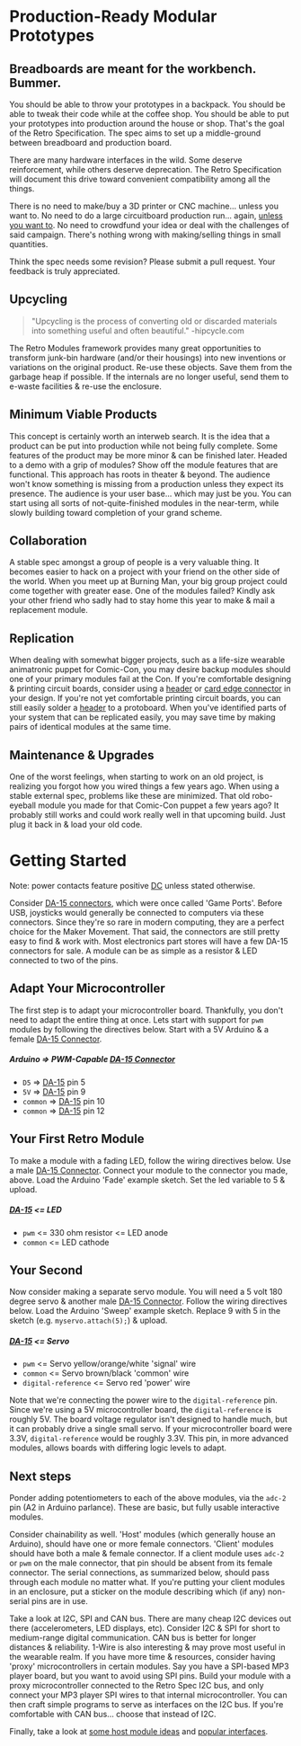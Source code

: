 Production-Ready Modular Prototypes
===================================

Breadboards are meant for the workbench. Bummer.
------------------------------------------------
You should be able to throw your prototypes in a backpack. You should be able to tweak their code while at the coffee shop. You should be able to put your prototypes into production around the house or shop. That's the goal of the Retro Specification. The spec aims to set up a middle-ground between breadboard and production board.

There are many hardware interfaces in the wild. Some deserve reinforcement, while others deserve deprecation. The Retro Specification will document this drive toward convenient compatibility among all the things.

There is no need to make/buy a 3D printer or CNC machine... unless you want to. No need to do a large circuitboard production run... again, [unless you want to](connectors/module-internal/header-26/header-26.yaml). No need to crowdfund your idea or deal with the challenges of said campaign. There's nothing wrong with making/selling things in small quantities.

Think the spec needs some revision? Please submit a pull request. Your feedback is truly appreciated.

Upcycling
---------
> "Upcycling is the process of converting old or discarded materials into
  something useful and often beautiful."
  -hipcycle.com

The Retro Modules framework provides many great opportunities to transform
junk-bin hardware (and/or their housings) into new inventions or variations
on the original product. Re-use these objects. Save them from the garbage
heap if possible. If the internals are no longer useful, send them to e-waste
facilities & re-use the enclosure.

Minimum Viable Products
-----------------------
This concept is certainly worth an interweb search. It is the idea that a product can be put into production while not being fully complete. Some features of the product may be more minor & can be finished later. Headed to a demo with a grip of modules? Show off the module features that are functional. This approach has roots in theater & beyond. The audience won't know something is missing from a production unless they expect its presence. The audience is your user base... which may just be you. You can start using all sorts of not-quite-finished modules in the near-term, while slowly building toward completion of your grand scheme.

Collaboration
-------------
A stable spec amongst a group of people is a very valuable thing. It becomes easier to hack on a project with your friend on the other side of the world. When you meet up at Burning Man, your big group project could come together with greater ease. One of the modules failed? Kindly ask your other friend who sadly had to stay home this year to make & mail a replacement module.

Replication
-----------
When dealing with somewhat bigger projects, such as a life-size wearable animatronic puppet for Comic-Con, you may desire backup modules should one of your primary modules fail at the Con. If you're comfortable designing & printing circuit boards, consider using a [header](connectors/module-internal/header-26/header-26.yaml) or [card edge connector](connectors/module/card-edge-26/card-edge-26.yaml) in your design.
If you're not yet comfortable printing circuit boards, you can still easily solder a [header](connectors/module-internal/header-26.yaml) to a protoboard. When you've identified parts of your system that can be replicated easily, you may save time by making pairs of identical modules at the same time.

Maintenance & Upgrades
----------------------
One of the worst feelings, when starting to work on an old project, is realizing you forgot how you wired things a few years ago. When using a stable external spec, problems like these are minimized. That old robo-eyeball module you made for that Comic-Con puppet a few years ago? It probably still works and could work really well in that upcoming build. Just plug it back in & load your old code.

Getting Started
===============
Note: power contacts feature positive [DC](definitions/direct-current.yaml) unless stated otherwise.

Consider [DA-15 connectors](connectors/module/dsub-da-15/dsub-da-15.yaml), which were once called 'Game Ports'. Before USB, joysticks would generally be connected to computers via these connectors. Since they're so rare in modern computing, they are a perfect choice for the Maker Movement. That said, the connectors are still pretty easy to find & work with. Most electronics part stores will have a few DA-15 connectors for sale. A module can be as simple as a resistor & LED connected to two of the pins.

Adapt Your Microcontroller
--------------------------
The first step is to adapt your microcontroller board. Thankfully, you don't need to adapt the entire thing at once. Lets start with support for `pwm` modules by following the directives below. Start with a 5V Arduino & a female [DA-15 Connector](connectors/module/dsub-da-15/dsub-da-15.yaml).

##### Arduino => PWM-Capable [DA-15 Connector](connectors/module/dsub-da-15/dsub-da-15.yaml)
* `D5`     => [DA-15](connectors/module/dsub-da-15/dsub-da-15.yaml) pin 5
* `5V`     => [DA-15](connectors/module/dsub-da-15/dsub-da-15.yaml) pin 9
* `common` => [DA-15](connectors/module/dsub-da-15/dsub-da-15.yaml) pin 10
* `common` => [DA-15](connectors/module/dsub-da-15/dsub-da-15.yaml) pin 12

Your First Retro Module
-----------------------
To make a module with a fading LED, follow the wiring directives below. Use a male [DA-15 Connector](connectors/module/dsub-da-15/dsub-da-15.yaml). Connect your module to the connector you made, above. Load the Arduino 'Fade' example sketch. Set the led variable to 5 & upload.

##### [DA-15](connectors/module/dsub-da-15/dsub-da-15.yaml) <= LED
* `pwm`    <= 330 ohm resistor <= LED anode
* `common` <= LED cathode

Your Second
-----------
Now consider making a separate servo module. You will need a 5 volt 180 degree servo & another male [DA-15 Connector](connectors/module/dsub-da-15/dsub-da-15.yaml). Follow the wiring directives below. Load the Arduino 'Sweep' example sketch. Replace 9 with 5 in the sketch (e.g. `myservo.attach(5);`) & upload.

##### [DA-15](connectors/module/dsub-da-15/dsub-da-15.yaml) <= Servo
* `pwm`               <= Servo yellow/orange/white 'signal' wire
* `common`            <= Servo brown/black 'common' wire
* `digital-reference` <= Servo red 'power' wire

Note that we're connecting the power wire to the `digital-reference` pin. Since we're using a 5V microcontroller board, the `digital-reference` is roughly 5V. The board voltage regulator isn't designed to handle much, but it can probably drive a single small servo. If your microcontroller board were 3.3V, `digital-reference` would be roughly 3.3V. This pin, in more advanced modules, allows boards with differing logic levels to adapt.

Next steps
----------
Ponder adding potentiometers to each of the above modules, via the `adc-2` pin (A2 in Arduino parlance). These are basic, but fully usable interactive modules.

Consider chainability as well. 'Host' modules (which generally house an Arduino), should have one or more female connectors. 'Client' modules should have both a male & female connector. If a client module uses `adc-2` or `pwm` on the male connector, that pin should be absent from its female connector. The serial connections, as summarized below, should pass through each module no matter what. If you're putting your client modules in an enclosure, put a sticker on the module describing which (if any) non-serial pins are in use.

Take a look at I2C, SPI and CAN bus. There are many cheap I2C devices out there (accelerometers, LED displays, etc). Consider I2C & SPI for short to medium-range digital communication. CAN bus is better for longer distances & reliability. 1-Wire is also interesting & may prove most useful in the wearable realm.
If you have more time & resources, consider having 'proxy' microcontrollers in certain modules. Say you have a SPI-based MP3 player board, but you want to avoid using SPI pins. Build your module with a proxy microcontroller connected to the Retro Spec I2C bus, and only connect your MP3 player SPI wires to that internal microcontroller. You can then craft simple programs to serve as interfaces on the I2C bus. If you're comfortable with CAN bus... choose that instead of I2C.

Finally, take a look at [some host module ideas](modules/host) and [popular interfaces](connectors/module-internal).
